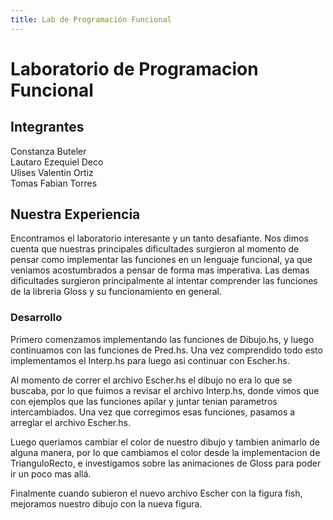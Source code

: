 ```yaml
---
title: Lab de Programación Funcional
---
```


# Laboratorio de Programacion Funcional #

## Integrantes ##

Constanza Buteler  
Lautaro Ezequiel Deco  
Ulises Valentin Ortiz  
Tomas Fabian Torres

## Nuestra Experiencia ##

Encontramos el laboratorio interesante y un tanto desafiante. Nos dimos cuenta que nuestras principales dificultades surgieron al momento de pensar como implementar las funciones en un lenguaje funcional, ya que veniamos acostumbrados a pensar de forma mas imperativa.
Las demas dificultades surgieron principalmente al intentar comprender las funciones de la libreria Gloss y su funcionamiento en general.

### Desarrollo  ###

Primero comenzamos implementando las funciones de Dibujo.hs, y luego continuamos con las funciones de Pred.hs. Una vez comprendido todo esto implementamos el Interp.hs para luego asi continuar con Escher.hs.

Al momento de correr el archivo Escher.hs el dibujo no era lo que se buscaba, por lo que fuimos a revisar el archivo Interp.hs, donde vimos que con ejemplos que las funciones apilar y juntar tenian parametros intercambiados. Una vez que corregimos esas funciones, pasamos a arreglar el archivo Escher.hs.

Luego queriamos cambiar el color de nuestro dibujo y tambien animarlo de alguna manera, por lo que cambiamos el color desde la implementacion de TrianguloRecto, e investigamos sobre las animaciones de Gloss para poder ir un poco mas allá.

Finalmente cuando subieron el nuevo archivo Escher con la figura fish, mejoramos nuestro dibujo con la nueva figura.

